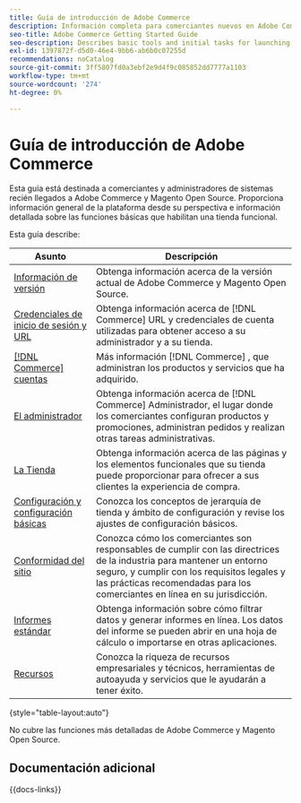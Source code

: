 ```yaml
---
title: Guía de introducción de Adobe Commerce
description: Información completa para comerciantes nuevos en Adobe Commerce y Magento Open Source.
seo-title: Adobe Commerce Getting Started Guide
seo-description: Describes basic tools and initial tasks for launching an Adobe Commerce or Magento Open Source store.
exl-id: 1397872f-d5d0-46e4-9bb6-ab6b0c07255d
recommendations: noCatalog
source-git-commit: 3ff5807fd0a3ebf2e9d4f9c085852dd7777a1103
workflow-type: tm+mt
source-wordcount: '274'
ht-degree: 0%

---
```


# Guía de introducción de Adobe Commerce

Esta guía está destinada a comerciantes y administradores de sistemas recién llegados a Adobe Commerce y Magento Open Source. Proporciona información general de la plataforma desde su perspectiva e información detallada sobre las funciones básicas que habilitan una tienda funcional.

Esta guía describe:

| Asunto | Descripción |
| ------- | ----------- |
| [Información de versión](about-this-release.md) | Obtenga información acerca de la versión actual de Adobe Commerce y Magento Open Source. |
| [Credenciales de inicio de sesión y URL](login-urls.md) | Obtenga información acerca de [!DNL Commerce] URL y credenciales de cuenta utilizadas para obtener acceso a su administrador y a su tienda. |
| [[!DNL Commerce] cuentas](commerce-account-create.md) | Más información [!DNL Commerce] , que administran los productos y servicios que ha adquirido. |
| [El administrador](admin.md) | Obtenga información acerca de [!DNL Commerce] Administrador, el lugar donde los comerciantes configuran productos y promociones, administran pedidos y realizan otras tareas administrativas. |
| [La Tienda](storefront.md) | Obtenga información acerca de las páginas y los elementos funcionales que su tienda puede proporcionar para ofrecer a sus clientes la experiencia de compra. |
| [Configuración y configuración básicas](websites-stores-views.md) | Conozca los conceptos de jerarquía de tienda y ámbito de configuración y revise los ajustes de configuración básicos. |
| [Conformidad del sitio](privacy-policy.md) | Conozca cómo los comerciantes son responsables de cumplir con las directrices de la industria para mantener un entorno seguro, y cumplir con los requisitos legales y las prácticas recomendadas para los comerciantes en línea en su jurisdicción. |
| [Informes estándar](reports-menu.md) | Obtenga información sobre cómo filtrar datos y generar informes en línea. Los datos del informe se pueden abrir en una hoja de cálculo o importarse en otras aplicaciones. |
| [Recursos](resources.md) | Conozca la riqueza de recursos empresariales y técnicos, herramientas de autoayuda y servicios que le ayudarán a tener éxito. |

{style="table-layout:auto"}

No cubre las funciones más detalladas de Adobe Commerce y Magento Open Source.

## Documentación adicional

{{docs-links}}
